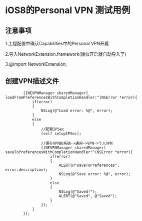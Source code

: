 
iOS8的Personal VPN 测试用例 
===================================  
  
    
注意事项 
-----------------------------------  
1.工程配置中确认Capabilities中的Personal VPN开启

2.导入NetworkExtension.framework(貌似开启就自动导入了)

3.@import NetworkExtension;


创建VPN描述文件
---------------------------------

            [[NEVPNManager sharedManager] loadFromPreferencesWithCompletionHandler:^(NSError *error){
                if(error)
                {
                    NSLog(@"Load error: %@", error);
                }
                else
                {
                    //配置IPSec
                    [self setupIPSec];
                    
                    //保存VPN到系统->通用->VPN->个人VPN
                    [[NEVPNManager sharedManager] saveToPreferencesWithCompletionHandler:^(NSError *error){
                        if(error)
                        {
                            ALERT(@"saveToPreferences", error.description);
                            NSLog(@"Save error: %@", error);
                        }
                        else
                        {
                            NSLog(@"Saved!");
                            ALERT(@"Saved", @"Saved");
                        }
                    }];
                }
            }];
